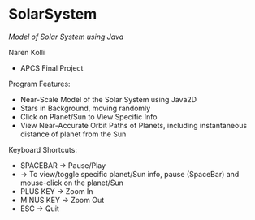 # SolarSystem

*Model of Solar System using Java*

Naren Kolli
* APCS Final Project

Program Features:
* Near-Scale Model of the Solar System using Java2D 
* Stars in Background, moving randomly
* Click on Planet/Sun to View Specific Info
* View Near-Accurate Orbit Paths of Planets, including instantaneous distance of planet from the Sun 

Keyboard Shortcuts: 
 * SPACEBAR -> Pause/Play
 * -> To view/toggle specific planet/Sun info, pause (SpaceBar) and mouse-click on the planet/Sun 
 * PLUS KEY -> Zoom In
 * MINUS KEY -> Zoom Out
 * ESC -> Quit
 
